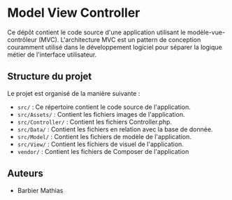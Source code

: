 # Model View Controller

Ce dépôt contient le code source d'une application utilisant le modèle-vue-contrôleur (MVC). L'architecture MVC est un pattern de conception couramment utilisé dans le développement logiciel pour séparer la logique métier de l'interface utilisateur.

## Structure du projet

Le projet est organisé de la manière suivante :

- `src/` : Ce répertoire contient le code source de l'application.
- `src/Assets/` : Contient les fichiers images de l'application.
- `src/Controller/` : Contient les fichiers Controller.php.
- `src/Data/` : Contient les fichiers en relation avec la base de donnée.
- `src/Model/` : Contient les fichiers de modèle de l'application.
- `src/View/` : Contient les fichiers de visuel de l'application.
- `vendor/` : Contient les fichiers de Composer de l'application

## Auteurs

- Barbier Mathias

